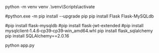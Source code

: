 ##
python -m venv venv
.\venv\Scripts\activate

#python.exe -m pip install --upgrade pip
pip install Flask Flask-MySQLdb

#pip install flask-mysqldb
#pip install flask-jwt-extended
#pip install mysqlclient‑1.4.6‑cp39‑cp39‑win_amd64.whl
pip install flask_sqlalchemy
pip install SQLAlchemy==2.0.16 


python app.py